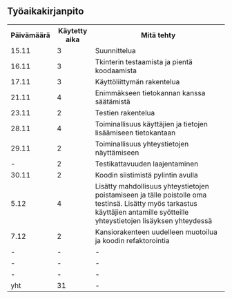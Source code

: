 ## Työaikakirjanpito
<table>
  <tr>
    <th>Päivämäärä</th>
    <th>Käytetty aika</th>
    <th>Mitä tehty</th>
  </tr>
  <tr>
    <td>15.11</td>
    <td>3</td>
    <td>Suunnittelua</td>
  </tr>
  <tr>
    <td>16.11</td>
    <td>3</td>
    <td>Tkinterin testaamista ja pientä koodaamista</td>
  </tr>
  <tr>
    <td>17.11</td>
    <td>3</td>
    <td>Käyttöliittymän rakentelua</td>
  </tr>
  <tr>
    <td>21.11</td>
    <td>4</td>
    <td>Enimmäkseen tietokannan kanssa säätämistä</td>
  </tr>
  <tr>
    <td>23.11</td>
    <td>2</td>
    <td>Testien rakentelua</td>
  </tr>
  <tr>
    <td>28.11</td>
    <td>4</td>
    <td>Toiminallisuus käyttäjien ja tietojen lisäämiseen tietokantaan</td>
  </tr>
  <tr>
    <td>29.11</td>
    <td>2</td>
    <td>Toiminallisuus yhteystietojen näyttämiseen</td>
  </tr>
  <tr>
    <td>-</td>
    <td>2</td>
    <td>Testikattavuuden laajentaminen</td>
  </tr>
  <tr>
   <tr>
    <td>30.11</td>
    <td>2</td>
    <td>Koodin siistimistä pylintin avulla</td>
  </tr>
  <tr>
    <td>5.12</td>
    <td>4</td>
    <td>Lisätty mahdollisuus yhteystietojen poistamiseen ja tälle poistolle oma testinsä. Lisätty myös tarkastus käyttäjien antamille syötteille yhteystietojen lisäyksen yhteydessä </td>
  </tr>
  <tr>
    <td>7.12</td>
    <td>2</td>
    <td>Kansiorakenteen uudelleen muotoilua ja koodin refaktorointia</td>
  </tr>
  <tr>
    <td>-</td>
    <td>-</td>
    <td>-</td>
  </tr>
  <tr>
    <td>-</td>
    <td>-</td>
    <td>-</td>
  </tr>
  <tr>
    <td>-</td>
    <td>-</td>
    <td>-</td>
  </tr>
    <td>yht</td>
    <td>31</td>
    <td>-</td>
  </tr>
</table>
